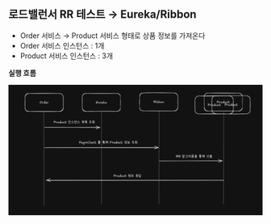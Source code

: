 ## 로드밸런서 RR 테스트 → Eureka/Ribbon

- Order 서비스 → Product 서비스 형태로 상품 정보를 가져온다
- Order 서비스 인스턴스 : 1개
- Product 서비스 인스턴스 : 3개

**실행 흐름**

![lb](./img/lb_1.png)
